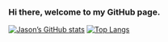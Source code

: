 ### Hi there, welcome to my GitHub page.

[![Jason’s GitHub stats](https://github-readme-stats.vercel.app/api?username=jasmix555&theme=apprentice&show_icons=true)](https://github.com/jasmix555/github-readme-stats)   [![Top Langs](https://github-readme-stats.vercel.app/api/top-langs/?username=jasmix555&theme=apprentice&layout=compact)](https://github.com/jasmix555/github-readme-stats)
